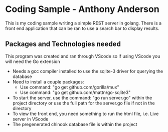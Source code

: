 # Coding Sample - Anthony Anderson

This is my coding sample writing a simple REST server in golang. There is a front end application that can be ran to use a search bar to display results.


## Packages and Technologies needed

This program was created and ran through VScode so if using VScode you will need the Go extension

* Needs a gcc compiler installed to use the sqlite-3 driver for querying the database
* Need to install a couple packages:
    * Use command: "go get github.com/gorilla/mux"
    * Use command: "go get github.com/mattn/go-sqlite3"
* To start the server, use the command: "go run server.go" within the project directory or use the full path for the server.go file if not in the directory
* To view the front end, you need something to run the html file, i.e. Live server in VScode
* The pregenerated chinook database file is within the project